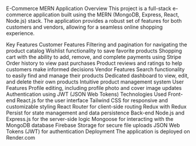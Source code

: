 E-Commerce MERN Application
Overview
This project is a full-stack e-commerce application built using the MERN (MongoDB, Express, React, Node.js) stack. The application provides a robust set of features for both customers and vendors, allowing for a seamless online shopping experience.

Key Features
Customer Features
Filtering and pagination for navigating the product catalog
Wishlist functionality to save favorite products
Shopping cart with the ability to add, remove, and complete payments using Stripe
Order history to view past purchases
Product reviews and ratings to help customers make informed decisions
Vendor Features
Search functionality to easily find and manage their products
Dedicated dashboard to view, edit, and delete their own products
Intuitive product management system
User Features
Profile editing, including profile photo and cover image updates
Authentication using JWT (JSON Web Tokens)
Technologies Used
Front-end
React.js for the user interface
Tailwind CSS for responsive and customizable styling
React Router for client-side routing
Redux with Redux Persist for state management and data persistence
Back-end
Node.js and Express.js for the server-side logic
Mongoose for interacting with the MongoDB database
Firebase Storage for secure file uploads
JSON Web Tokens (JWT) for authentication
Deployment
The application is deployed on Render.com
